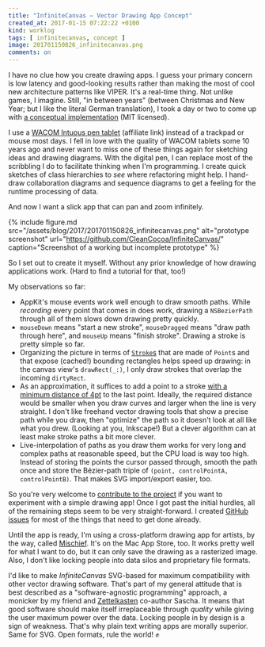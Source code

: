 ```yaml
---
title: "InfiniteCanvas – Vector Drawing App Concept"
created_at: 2017-01-15 07:22:22 +0100
kind: worklog
tags: [ infinitecanvas, concept ]
image: 201701150826_infinitecanvas.png
comments: on
---
```


I have no clue how you create drawing apps. I guess your primary concern is low latency and good-looking results rather than making the most of cool new architecture patterns like VIPER. It's a real-time thing. Not unlike games, I imagine. Still, "in between years" (between Christmas and New Year; but I like the literal German translation), I took a day or two to come up with [a conceptual implementation](https://github.com/CleanCocoa/InfiniteCanvas) (MIT licensed).

I use a [WACOM Intuous pen tablet](https://www.amazon.com/Wacom-CTL490DW-Digital-Drawing-Graphics/dp/B010LHRFM2/ref=as_li_ss_tl?ie=UTF8&qid=1484461838&sr=8-1&keywords=intuos&linkCode=ll1&tag=chritietwork-20&linkId=c1f19e11342bd51ab0a3643196b92a20) (affiliate link) instead of a trackpad or mouse most days. I fell in love with the quality of WACOM tablets some 10 years ago and never want to miss one of these things again for sketching ideas and drawing diagrams. With the digital pen, I can replace most of the scribbling I do to facilitate thinking when I'm programming. I create quick sketches of class hierarchies to _see_ where refactoring might help. I hand-draw collaboration diagrams and sequence diagrams to get a feeling for the runtime processing of data.

And now I want a slick app that can pan and zoom infinitely.

{% include figure.md src="/assets/blog/2017/201701150826_infinitecanvas.png" alt="prototype screenshot" url="https://github.com/CleanCocoa/InfiniteCanvas/" caption="Screenshot of a working but incomplete prototype" %}

So I set out to create it myself. Without any prior knowledge of how drawing applications work. (Hard to find a tutorial for that, too!)

My observations so far:

* AppKit's mouse events work well enough to draw smooth paths. While _recording_ every point that comes in does work, drawing a `NSBezierPath` through all of them slows down drawing pretty quickly.
* `mouseDown` means "start a new stroke", `mouseDragged` means "draw path through here", and `mouseUp` means "finish stroke". Drawing a stroke is pretty simple so far.
* Organizing the picture in terms of [`Stroke`s](https://github.com/CleanCocoa/InfiniteCanvas/blob/1afc97cbcc3be34dbd8da7bdc866dee531c1b632/DrawingTest/Stroke.swift) that are made of `Point`s and that expose (cached!) bounding rectangles helps speed up drawing: in the canvas view's `drawRect(_:)`, I only draw strokes that overlap the incoming `dirtyRect`.
* As an approximation, it suffices to add a point to a stroke [with a minimum distance of 4pt](https://github.com/CleanCocoa/InfiniteCanvas/blob/1afc97cbcc3be34dbd8da7bdc866dee531c1b632/DrawingTest/Stroke.swift#L37) to the last point. Ideally, the required distance would be smaller when you draw curves and larger when the line is very straight. I don't like freehand vector drawing tools that show a precise path while you draw, then "optimize" the path so it doesn't look at all like what you drew. (Looking at you, Inkscape!) But a clever algorithm can at least make stroke paths a bit more clever.
* Live-interpolation of paths as you draw them works for very long and complex paths at reasonable speed, but the CPU load is way too high. Instead of storing the points the cursor passed through, smooth the path once and store the Bézier-path triple of  `(point, controlPointA, controlPointB)`. That makes SVG import/export easier, too.

So you're very welcome to [contribute to the project](https://github.com/CleanCocoa/InfiniteCanvas) if you want to experiment with a simple drawing app! Once I got past the initial hurdles, all of the remaining steps seem to be very straight-forward. I created [GitHub issues](https://github.com/CleanCocoa/InfiniteCanvas/issues) for most of the things that need to get done already.

Until the app is ready, I'm using a cross-platform drawing app for artists, by the way, called [Mischief](https://www.madewithmischief.com). It's on the Mac App Store, too. It works pretty well for what I want to do, but it can only save the drawing as a rasterized image. Also, I don't like locking people into data silos and proprietary file formats. 

I'd like to make _InfiniteCanvas_  SVG-based for maximum compatibility with other vector drawing software. That's part of my general attitude that is best described as a "software-agnostic programming" approach, a monicker by my friend and [Zettelkasten](http://zettelkasten.de/) co-author Sascha. It means that good software should make itself irreplaceable through _quality_ while giving the user maximum power over the data. Locking people in by design is a sign of weakness. That's why plain text writing apps are morally superior. Same for SVG. Open formats, rule the world! ✊
